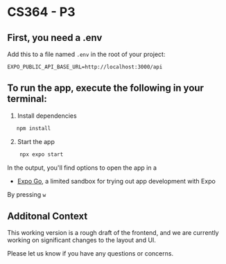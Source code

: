 # CS364 - P3

## First, you need a .env
Add this to a file named `.env` in the root of your project:
``` text
EXPO_PUBLIC_API_BASE_URL=http://localhost:3000/api
```

## To run the app, execute the following in your terminal:

1. Install dependencies
```bash
   npm install
  ```

2. Start the app

```bash
    npx expo start
   ```

In the output, you'll find options to open the app in a

- [Expo Go](https://expo.dev/go), a limited sandbox for trying out app development with Expo

By pressing `w`

## Additonal Context
This working version is a rough draft of the frontend, 
and we are currently working on significant changes
to the layout and UI.

Please let us know if you have any questions or concerns.